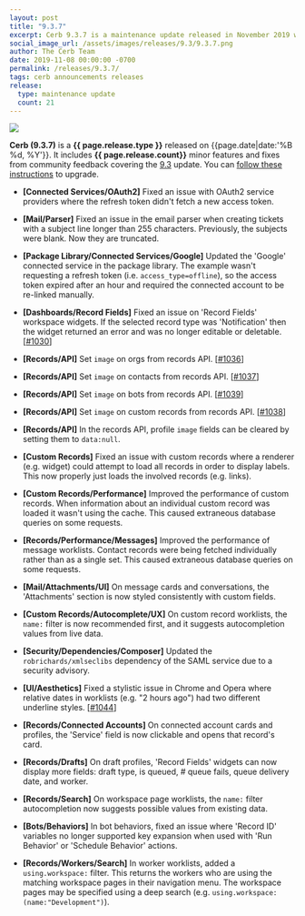 ```yaml
---
layout: post
title: "9.3.7"
excerpt: Cerb 9.3.7 is a maintenance update released in November 2019 with 21 minor features and fixes from community feedback.
social_image_url: /assets/images/releases/9.3/9.3.7.png
author: The Cerb Team
date: 2019-11-08 00:00:00 -0700
permalink: /releases/9.3.7/
tags: cerb announcements releases
release:
  type: maintenance update
  count: 21
---
```


<div class="cerb-screenshot">
<img src="{{page.social_image_url}}" class="screenshot" style="max-width:500px;">
</div>

**Cerb (9.3.7)** is a **{{ page.release.type }}** released on {{page.date|date:'%B %d, %Y'}}. It includes **{{ page.release.count}}** minor features and fixes from community feedback covering the [9.3](/releases/9.3/) update.  You can [follow these instructions](/docs/upgrading/) to upgrade.

* **[Connected Services/OAuth2]** Fixed an issue with OAuth2 service providers where the refresh token didn't fetch a new access token.

* **[Mail/Parser]** Fixed an issue in the email parser when creating tickets with a subject line longer than 255 characters. Previously, the subjects were blank. Now they are truncated.

* **[Package Library/Connected Services/Google]** Updated the 'Google' connected service in the package library. The example wasn't requesting a refresh token (i.e. `access_type=offline`), so the access token expired after an hour and required the connected account to be re-linked manually.

* **[Dashboards/Record Fields]** Fixed an issue on 'Record Fields' workspace widgets. If the selected record type was 'Notification' then the widget returned an error and was no longer editable or deletable. [[#1030](https://github.com/jstanden/cerb/issues/1030)]

* **[Records/API]** Set `image` on orgs from records API. [[#1036](https://github.com/jstanden/cerb/issues/1036)]

* **[Records/API]** Set `image` on contacts from records API. [[#1037](https://github.com/jstanden/cerb/issues/1037)]

* **[Records/API]** Set `image` on bots from records API. [[#1039](https://github.com/jstanden/cerb/issues/1039)]

* **[Records/API]** Set `image` on custom records from records API. [[#1038](https://github.com/jstanden/cerb/issues/1038)]

* **[Records/API]** In the records API, profile `image` fields can be cleared by setting them to `data:null`.

* **[Custom Records]** Fixed an issue with custom records where a renderer (e.g. widget) could attempt to load all records in order to display labels. This now properly just loads the involved records (e.g. links).

* **[Custom Records/Performance]** Improved the performance of custom records. When information about an individual custom record was loaded it wasn't using the cache. This caused extraneous database queries on some requests.

* **[Records/Performance/Messages]** Improved the performance of message worklists. Contact records were being fetched individually rather than as a single set. This caused extraneous database queries on some requests.

* **[Mail/Attachments/UI]** On message cards and conversations, the 'Attachments' section is now styled consistently with custom fields.

* **[Custom Records/Autocomplete/UX]** On custom record worklists, the `name:` filter is now recommended first, and it suggests autocompletion values from live data.

* **[Security/Dependencies/Composer]** Updated the `robrichards/xmlseclibs` dependency of the SAML service due to a security advisory.

* **[UI/Aesthetics]** Fixed a stylistic issue in Chrome and Opera where relative dates in worklists (e.g. "2 hours ago") had two different underline styles. [[#1044](https://github.com/jstanden/cerb/issues/1044)]

* **[Records/Connected Accounts]** On connected account cards and profiles, the 'Service' field is now clickable and opens that record's card.

* **[Records/Drafts]** On draft profiles, 'Record Fields' widgets can now display more fields: draft type, is queued, # queue fails, queue delivery date, and worker.

* **[Records/Search]** On workspace page worklists, the `name:` filter autocompletion now suggests possible values from existing data.

* **[Bots/Behaviors]** In bot behaviors, fixed an issue where 'Record ID' variables no longer supported key expansion when used with 'Run Behavior' or 'Schedule Behavior' actions.

* **[Records/Workers/Search]** In worker worklists, added a `using.workspace:` filter. This returns the workers who are using the matching workspace pages in their navigation menu. The workspace pages may be specified using a deep search (e.g. `using.workspace:(name:"Development")`).

